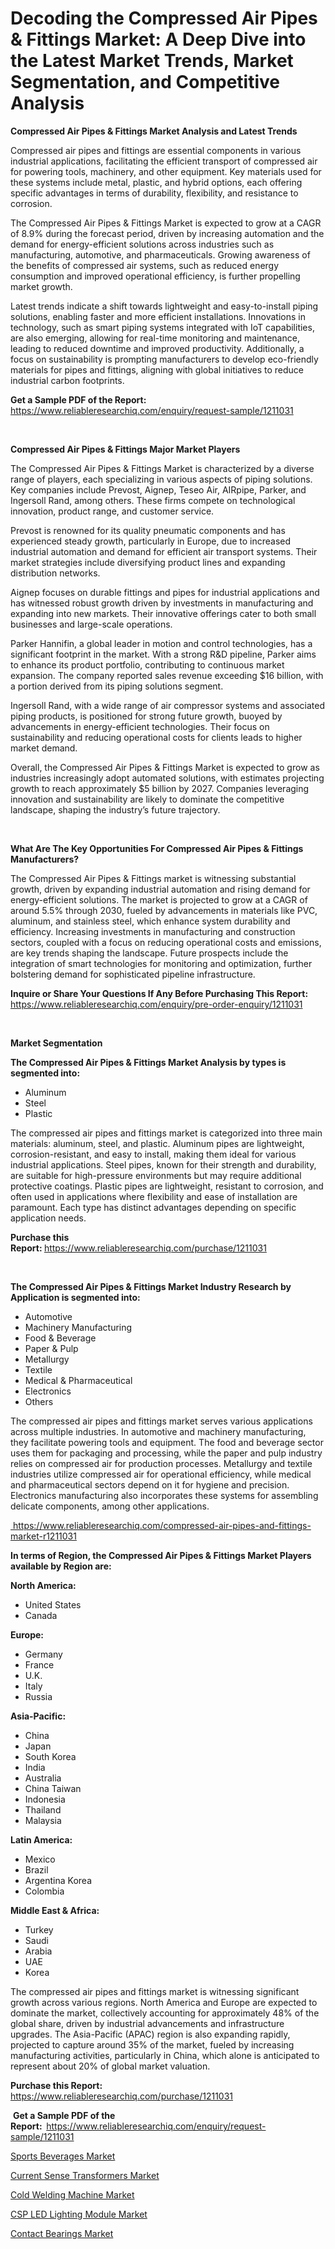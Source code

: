 <p><h1>Decoding the Compressed Air Pipes & Fittings Market: A Deep Dive into the Latest Market Trends, Market Segmentation, and Competitive Analysis</h1></p><p><strong>Compressed Air Pipes & Fittings Market Analysis and Latest Trends</strong></p>
<p><p>Compressed air pipes and fittings are essential components in various industrial applications, facilitating the efficient transport of compressed air for powering tools, machinery, and other equipment. Key materials used for these systems include metal, plastic, and hybrid options, each offering specific advantages in terms of durability, flexibility, and resistance to corrosion.</p><p>The Compressed Air Pipes & Fittings Market is expected to grow at a CAGR of 8.9% during the forecast period, driven by increasing automation and the demand for energy-efficient solutions across industries such as manufacturing, automotive, and pharmaceuticals. Growing awareness of the benefits of compressed air systems, such as reduced energy consumption and improved operational efficiency, is further propelling market growth.</p><p>Latest trends indicate a shift towards lightweight and easy-to-install piping solutions, enabling faster and more efficient installations. Innovations in technology, such as smart piping systems integrated with IoT capabilities, are also emerging, allowing for real-time monitoring and maintenance, leading to reduced downtime and improved productivity. Additionally, a focus on sustainability is prompting manufacturers to develop eco-friendly materials for pipes and fittings, aligning with global initiatives to reduce industrial carbon footprints.</p></p>
<p><strong>Get a Sample PDF of the Report:&nbsp;</strong> <a href="https://www.reliableresearchiq.com/enquiry/request-sample/1211031?utm_campaign=1837&utm_medium=2&utm_source=Github&utm_content=ia&utm_term=16122024&utm_id=compressed-air-pipes-fittings">https://www.reliableresearchiq.com/enquiry/request-sample/1211031</a></p>
<p>&nbsp;</p>
<p><strong>Compressed Air Pipes & Fittings Major Market Players</strong></p>
<p><p>The Compressed Air Pipes & Fittings Market is characterized by a diverse range of players, each specializing in various aspects of piping solutions. Key companies include Prevost, Aignep, Teseo Air, AIRpipe, Parker, and Ingersoll Rand, among others. These firms compete on technological innovation, product range, and customer service.</p><p>Prevost is renowned for its quality pneumatic components and has experienced steady growth, particularly in Europe, due to increased industrial automation and demand for efficient air transport systems. Their market strategies include diversifying product lines and expanding distribution networks.</p><p>Aignep focuses on durable fittings and pipes for industrial applications and has witnessed robust growth driven by investments in manufacturing and expanding into new markets. Their innovative offerings cater to both small businesses and large-scale operations.</p><p>Parker Hannifin, a global leader in motion and control technologies, has a significant footprint in the market. With a strong R&D pipeline, Parker aims to enhance its product portfolio, contributing to continuous market expansion. The company reported sales revenue exceeding $16 billion, with a portion derived from its piping solutions segment.</p><p>Ingersoll Rand, with a wide range of air compressor systems and associated piping products, is positioned for strong future growth, buoyed by advancements in energy-efficient technologies. Their focus on sustainability and reducing operational costs for clients leads to higher market demand.</p><p>Overall, the Compressed Air Pipes & Fittings Market is expected to grow as industries increasingly adopt automated solutions, with estimates projecting growth to reach approximately $5 billion by 2027. Companies leveraging innovation and sustainability are likely to dominate the competitive landscape, shaping the industry’s future trajectory.</p></p>
<p>&nbsp;</p>
<p><strong>What Are The Key Opportunities For Compressed Air Pipes & Fittings Manufacturers?</strong></p>
<p><p>The Compressed Air Pipes & Fittings market is witnessing substantial growth, driven by expanding industrial automation and rising demand for energy-efficient solutions. The market is projected to grow at a CAGR of around 5.5% through 2030, fueled by advancements in materials like PVC, aluminum, and stainless steel, which enhance system durability and efficiency. Increasing investments in manufacturing and construction sectors, coupled with a focus on reducing operational costs and emissions, are key trends shaping the landscape. Future prospects include the integration of smart technologies for monitoring and optimization, further bolstering demand for sophisticated pipeline infrastructure.</p></p>
<p><strong>Inquire or Share Your Questions If Any Before Purchasing This Report:</strong> <a href="https://www.reliableresearchiq.com/enquiry/pre-order-enquiry/1211031?utm_campaign=1837&utm_medium=2&utm_source=Github&utm_content=ia&utm_term=16122024&utm_id=compressed-air-pipes-fittings">https://www.reliableresearchiq.com/enquiry/pre-order-enquiry/1211031</a></p>
<p>&nbsp;</p>
<p><strong>Market Segmentation</strong></p>
<p><strong>The Compressed Air Pipes & Fittings Market Analysis by types is segmented into:</strong></p>
<p><ul><li>Aluminum</li><li>Steel</li><li>Plastic</li></ul></p>
<p><p>The compressed air pipes and fittings market is categorized into three main materials: aluminum, steel, and plastic. Aluminum pipes are lightweight, corrosion-resistant, and easy to install, making them ideal for various industrial applications. Steel pipes, known for their strength and durability, are suitable for high-pressure environments but may require additional protective coatings. Plastic pipes are lightweight, resistant to corrosion, and often used in applications where flexibility and ease of installation are paramount. Each type has distinct advantages depending on specific application needs.</p></p>
<p><strong>Purchase this Report:&nbsp;</strong><a href="https://www.reliableresearchiq.com/purchase/1211031?utm_campaign=1837&utm_medium=2&utm_source=Github&utm_content=ia&utm_term=16122024&utm_id=compressed-air-pipes-fittings">https://www.reliableresearchiq.com/purchase/1211031</a></p>
<p>&nbsp;</p>
<p><strong>The Compressed Air Pipes & Fittings Market Industry Research by Application is segmented into:</strong></p>
<p><ul><li>Automotive</li><li>Machinery Manufacturing</li><li>Food & Beverage</li><li>Paper & Pulp</li><li>Metallurgy</li><li>Textile</li><li>Medical & Pharmaceutical</li><li>Electronics</li><li>Others</li></ul></p>
<p><p>The compressed air pipes and fittings market serves various applications across multiple industries. In automotive and machinery manufacturing, they facilitate powering tools and equipment. The food and beverage sector uses them for packaging and processing, while the paper and pulp industry relies on compressed air for production processes. Metallurgy and textile industries utilize compressed air for operational efficiency, while medical and pharmaceutical sectors depend on it for hygiene and precision. Electronics manufacturing also incorporates these systems for assembling delicate components, among other applications.</p></p>
<p><a href="https://www.reliableresearchiq.com/compressed-air-pipes-and-fittings-market-r1211031?utm_campaign=1837&utm_medium=2&utm_source=Github&utm_content=ia&utm_term=16122024&utm_id=compressed-air-pipes-fittings">&nbsp;https://www.reliableresearchiq.com/compressed-air-pipes-and-fittings-market-r1211031</a></p>
<p><strong>In terms of Region, the Compressed Air Pipes & Fittings Market Players available by Region are:</strong></p>
<p>
    <p> <strong> North America: </strong>
        <ul>
            <li>United States</li>
            <li>Canada</li>
        </ul>
        </p> 
    <p> <strong> Europe: </strong>
        <ul>
            <li>Germany</li>
            <li>France</li>
            <li>U.K.</li>
            <li>Italy</li>
            <li>Russia</li>
        </ul>
        </p> 
    <p> <strong> Asia-Pacific: </strong>
        <ul>
            <li>China</li>
            <li>Japan</li>
            <li>South Korea</li>
            <li>India</li>
            <li>Australia</li>
            <li>China Taiwan</li>
            <li>Indonesia</li>
            <li>Thailand</li>
            <li>Malaysia</li>
        </ul>
        </p> 
    <p> <strong> Latin America: </strong>
        <ul>
            <li>Mexico</li>
            <li>Brazil</li>
            <li>Argentina Korea</li>
            <li>Colombia</li>
        </ul>
        </p> 
    <p> <strong> Middle East & Africa: </strong>
        <ul>
            <li>Turkey</li>
            <li>Saudi</li>
            <li>Arabia</li>
            <li>UAE</li>
            <li>Korea</li>
        </ul>
    </p>
    </p>
<p><p>The compressed air pipes and fittings market is witnessing significant growth across various regions. North America and Europe are expected to dominate the market, collectively accounting for approximately 48% of the global share, driven by industrial advancements and infrastructure upgrades. The Asia-Pacific (APAC) region is also expanding rapidly, projected to capture around 35% of the market, fueled by increasing manufacturing activities, particularly in China, which alone is anticipated to represent about 20% of global market valuation.</p></p>
<p><strong>Purchase this Report: </strong><a href="https://www.reliableresearchiq.com/purchase/1211031?utm_campaign=1837&utm_medium=2&utm_source=Github&utm_content=ia&utm_term=16122024&utm_id=compressed-air-pipes-fittings">https://www.reliableresearchiq.com/purchase/1211031</a></p>
<p>&nbsp;<strong>Get a Sample PDF of the Report:&nbsp;&nbsp;</strong><a href="https://www.reliableresearchiq.com/enquiry/request-sample/1211031?utm_campaign=1837&utm_medium=2&utm_source=Github&utm_content=ia&utm_term=16122024&utm_id=compressed-air-pipes-fittings">https://www.reliableresearchiq.com/enquiry/request-sample/1211031</a></p>
<p><strong></strong></p>
<p><p><a href="https://www.linkedin.com/pulse/global-regional-expansion-sports-beverages-market-projected-engke?utm_campaign=1837&utm_medium=2&utm_source=Github&utm_content=ia&utm_term=16122024&utm_id=compressed-air-pipes-fittings">Sports Beverages Market</a></p><p><a href="https://www.linkedin.com/pulse/in-depth-analysis-current-sense-transformers-market-growth-jsjwe?utm_campaign=1837&utm_medium=2&utm_source=Github&utm_content=ia&utm_term=16122024&utm_id=compressed-air-pipes-fittings">Current Sense Transformers Market</a></p><p><a href="https://www.linkedin.com/pulse/cold-welding-machine-market-size-competitive-differentiation-saahe?utm_campaign=1837&utm_medium=2&utm_source=Github&utm_content=ia&utm_term=16122024&utm_id=compressed-air-pipes-fittings">Cold Welding Machine Market</a></p><p><a href="https://www.linkedin.com/pulse/csp-led-lighting-module-market-analysis-current-trends-eo8we?utm_campaign=1837&utm_medium=2&utm_source=Github&utm_content=ia&utm_term=16122024&utm_id=compressed-air-pipes-fittings">CSP LED Lighting Module Market</a></p><p><a href="https://www.linkedin.com/pulse/contact-bearings-market-research-key-insights-driving-growth-xgkxe?utm_campaign=1837&utm_medium=2&utm_source=Github&utm_content=ia&utm_term=16122024&utm_id=compressed-air-pipes-fittings">Contact Bearings Market</a></p></p>